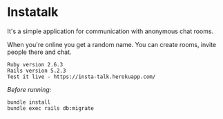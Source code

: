 # Instatalk


It's a simple application for communication with anonymous chat rooms.

When you're online you get a random name. You can create rooms, invite people there and chat.

    Ruby version 2.6.3
    Rails version 5.2.3
    Test it live - https://insta-talk.herokuapp.com/

*Before running:*

    bundle install
    bundle exec rails db:migrate
